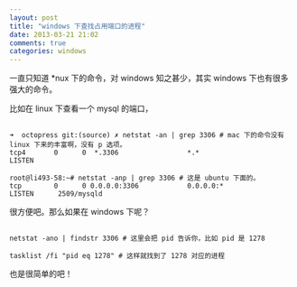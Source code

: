 ```yaml
---
layout: post
title: "windows 下查找占用端口的进程"
date: 2013-03-21 21:02
comments: true
categories: windows
---
```


一直只知道 *nux 下的命令，对 windows 知之甚少，其实 windows 下也有很多强大的命令。

比如在 linux 下查看一个 mysql 的端口，

```

➜  octopress git:(source) ✗ netstat -an | grep 3306 # mac 下的命令没有 linux 下来的丰富啊，没有 p 选项。
tcp4       0      0  *.3306                 *.*                    LISTEN

root@li493-58:~# netstat -anp | grep 3306 # 这是 ubuntu 下面的。
tcp        0      0 0.0.0.0:3306            0.0.0.0:*               LISTEN      2509/mysqld

```

很方便吧。那么如果在 windows 下呢？

```

netstat -ano | findstr 3306 # 这里会把 pid 告诉你，比如 pid 是 1278

tasklist /fi "pid eq 1278" # 这样就找到了 1278 对应的进程
```

也是很简单的吧！

